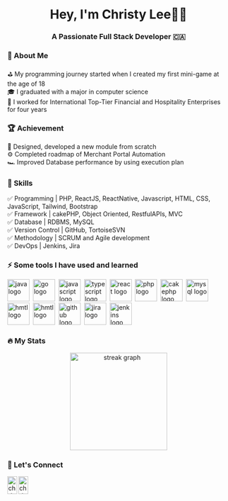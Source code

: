 
<h1 align="center">Hey, I'm Christy Lee👩‍💻</h1>
<h3 align="center">A Passionate Full Stack Developer 🇨🇦</h3>


<h3 align="left">💬 About Me</h3>
  ⛳️ My programming journey started when I created my first mini-game at the age of 18<br>
  🎓 I graduated with a major in computer science<br>
  💼 I worked for International Top-Tier Financial and Hospitality Enterprises for four years<br>

<h3 align="left">🏆 Achievement</h3>
  🗼 Designed, developed a new module from scratch<br>
  ⚙️ Completed roadmap of Merchant Portal Automation<br>
  🏎 Improved Database performance by using execution plan
  
<h3 align="left">🚀 Skills</h3>
  ✅ Programming | PHP, ReactJS, ReactNative, Javascript, HTML, CSS, JavaScript, Tailwind, Bootstrap<br>
  ✅ Framework | cakePHP, Object Oriented, RestfulAPIs, MVC<br>
  ✅ Database | RDBMS, MySQL<br>
  ✅ Version Control | GitHub, TortoiseSVN<br>
  ✅ Methodology | SCRUM and Agile development<br>
  ✅ DevOps | Jenkins, Jira<br>
  
<h3 align="left">⚡ Some tools I have used and learned</h3>
<div align="left">
  <img src="https://cdn.jsdelivr.net/gh/devicons/devicon/icons/java/java-original-wordmark.svg" height="50" alt="java logo" />&nbsp;
  <img src="https://cdn.jsdelivr.net/gh/devicons/devicon/icons/spring/spring-original-wordmark.svg" height="50" alt="go logo" />&nbsp;
  <img src="https://cdn.jsdelivr.net/gh/devicons/devicon/icons/javascript/javascript-original.svg" height="50" alt="javascript logo"/>&nbsp;
  <img src="https://cdn.jsdelivr.net/gh/devicons/devicon/icons/typescript/typescript-original.svg" height="50" alt="typescript logo"/>&nbsp;
  <img src="https://cdn.jsdelivr.net/gh/devicons/devicon/icons/react/react-original.svg" height="50" alt="react logo"/>&nbsp;
  <img src="https://cdn.jsdelivr.net/gh/devicons/devicon/icons/php/php-original.svg" height="50" alt="php logo" />&nbsp;
  <img src="https://cdn.jsdelivr.net/gh/devicons/devicon/icons/cakephp/cakephp-original-wordmark.svg" height="50" alt="cakephp logo" />&nbsp;
  <img src="https://cdn.jsdelivr.net/gh/devicons/devicon/icons/mysql/mysql-original-wordmark.svg" height="50" alt="mysql logo"/>&nbsp;
  <img src="https://cdn.jsdelivr.net/gh/devicons/devicon/icons/html5/html5-original-wordmark.svg" height="50" alt="hmtl logo"/>&nbsp;
  <img src="https://cdn.jsdelivr.net/gh/devicons/devicon/icons/jquery/jquery-original-wordmark.svg" height="50" alt="hmtl logo"/>&nbsp;     
  <img src="https://cdn.jsdelivr.net/gh/devicons/devicon/icons/github/github-original-wordmark.svg" height="50" alt="github logo"/>&nbsp;
  <img src="https://cdn.jsdelivr.net/gh/devicons/devicon/icons/jira/jira-original-wordmark.svg" height="50" alt="jira logo"/>&nbsp;
  <img src="https://cdn.jsdelivr.net/gh/devicons/devicon/icons/jenkins/jenkins-original.svg" height="50" alt="jenkins logo"/>&nbsp;
          
</div>



###
<h3 align="left">🔥 My Stats</h3>
<div align="center">
  
  <img src="https://streak-stats.demolab.com?user=christy-ly&locale=en&mode=daily&hide_border=false&border_radius=5&order=3" height="220" alt="streak graph"  />
</div>

###

<h3 align="left">📨 Let's Connect</h3>
<p align="left">
<a href="https://www.linkedin.com/in/christy-lee-y/">
  <img align="left" alt="christy's LinkdeIN" width="22px" src="https://raw.githubusercontent.com/rahuldkjain/github-profile-readme-generator/master/src/images/icons/Social/linked-in-alt.svg" height="40"/>
</a>

<a href="mailto:christylee.2727@gmail.com">
  <img align="left" alt="christy's gmail" width="22px" src="https://upload.wikimedia.org/wikipedia/commons/7/7e/Gmail_icon_%282020%29.svg" height="40"/>
</a>
</p>
